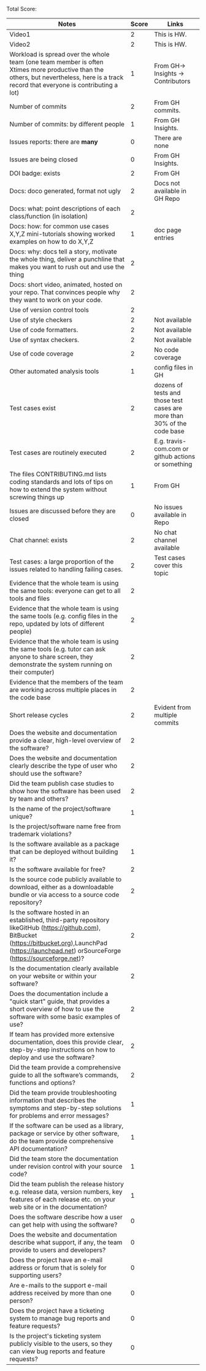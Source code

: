 Total Score:

| Notes                                                                                                                                                                                                          | Score | Links                                                                   |
| -------------------------------------------------------------------------------------------------------------------------------------------------------------------------------------------------------------- | ----- | ----------------------------------------------------------------------- |
| Video1                                                                                                                                                                                                         | 2     | This is HW.                                                             |
| Video2                                                                                                                                                                                                         | 2     | This is HW.                                                             |
| Workload is spread over the whole team (one team member is often Xtimes more productive than the others, but nevertheless, here is a track record that everyone is contributing a lot)                         |    1   | From GH-> Insights -> Contributors                                      |
| Number of commits                                                                                                                                                                                              |   2    | From GH commits.                                                        |
| Number of commits: by different people                                                                                                                                                                         |    1   | From GH Insights.                                                       |
| Issues reports: there are **many**                                                                                                                                                                             |     0  | There are none                                                          |
| Issues are being closed                                                                                                                                                                                        |    0   | From GH Insights.                                                       | 
| DOI badge: exists                                                                                                                                                                                              |    2   | From GH                                                                 |
| Docs: doco generated, format not ugly                                                                                                                                                                          |     2 | Docs not available in GH Repo                                           |
| Docs: what: point descriptions of each class/function (in isolation)                                                                                                                                           |   2    |
| Docs: how: for common use cases X,Y,Z mini-tutorials showing worked examples on how to do X,Y,Z                                                                                                                |    1   | doc page entries                                                        |
| Docs: why: docs tell a story, motivate the whole thing, deliver a punchline that makes you want to rush out and use the thing                                                                                  |      2 |
| Docs: short video, animated, hosted on your repo. That convinces people why they want to work on your code.                                                                                                    |     2  |
| Use of version control tools                                                                                                                                                                                   |     2  |
| Use of style checkers                                                                                                                                                                                          |    2   | Not available                                                           |
| Use of code formatters.                                                                                                                                                                                        |    2   | Not available                                                           |
| Use of syntax checkers.                                                                                                                                                                                        |    2  | Not available                                                           |
| Use of code coverage                                                                                                                                                                                           |   2    | No code coverage                                                        |
| Other automated analysis tools                                                                                                                                                                                 |     1  | config files in GH                                                      |
| Test cases exist                                                                                                                                                                                               |     2 | dozens of tests and those test cases are more than 30% of the code base |
| Test cases are routinely executed                                                                                                                                                                              |     2  | E.g. travis-com.com or github actions or something                      |
| The files CONTRIBUTING.md lists coding standards and lots of tips on how to extend the system without screwing things up                                                                                       |    1   | From GH                                                                 |
| Issues are discussed before they are closed                                                                                                                                                                    |    0   | No issues available in Repo                                             |
| Chat channel: exists                                                                                                                                                                                           |     2  | No chat channel available                                               |
| Test cases: a large proportion of the issues related to handling failing cases.                                                                                                                                |      2 | Test cases cover this topic                                             |
| Evidence that the whole team is using the same tools: everyone can get to all tools and files                                                                                                                  |      2 |
| Evidence that the whole team is using the same tools (e.g. config files in the repo, updated by lots of different people)                                                                                      |     2  |
| Evidence that the whole team is using the same tools (e.g. tutor can ask anyone to share screen, they demonstrate the system running on their computer)                                                        |    2   |
| Evidence that the members of the team are working across multiple places in the code base                                                                                                                      |      2 |
| Short release cycles                                                                                                                                                                                           |    2   | Evident from multiple commits                                           |
| Does the website and documentation provide a clear, high-level overview of the software?                                                                                                                       |    2   |
| Does the website and documentation clearly describe the type of user who should use the software?                                                                                                              |    2   |
| Did the team publish case studies to show how the software has been used by team and others?                                                                                                                   |     2  |
| Is the name of the project/software unique?                                                                                                                                                                    |    1   |
| Is the project/software name free from trademark violations?                                                                                                                                                   |       |
| Is the software available as a package that can be deployed without building it?                                                                                                                               | 1      |
| Is the software available for free?                                                                                                                                                                            |      2 |
| Is the source code publicly available to download, either as a downloadable bundle or via access to a source code repository?                                                                                  |      2 |
| Is the software hosted in an established, third-party repository likeGitHub (https://github.com), BitBucket (https://bitbucket.org),LaunchPad (https://launchpad.net) orSourceForge (https://sourceforge.net)? |   2    |
| Is the documentation clearly available on your website or within your software?                                                                                                                                |     2  |
| Does the documentation include a "quick start" guide, that provides a short overview of how to use the software with some basic examples of use?                                                               |    2   |
| If team has provided more extensive documentation, does this provide clear, step-by-step instructions on how to deploy and use the software?                                                                   |   2    |
| Did the team provide a comprehensive guide to all the software’s commands, functions and options?                                                                                                              | 2      |
| Did the team provide troubleshooting information that describes the symptoms and step-by-step solutions for problems and error messages?                                                                       |      1 |
| If the software can be used as a library, package or service by other software, do the team provide comprehensive API documentation?                                                                           |      1 |
| Did the team store the documentation under revision control with your source code?                                                                                                                             |  1     |
| Did the team publish the release history e.g. release data, version numbers, key features of each release etc. on your web site or in the documentation?                                                       |    1   |
| Does the software describe how a user can get help with using the software?                                                                                                                                    |   0    |
| Does the website and documentation describe what support, if any, the team provide to users and developers?                                                                                                    |     0  |
| Does the project have an e-mail address or forum that is solely for supporting users?                                                                                                                          |    0   |
| Are e-mails to the support e-mail address received by more than one person?                                                                                                                                    |   0    |
| Does the project have a ticketing system to manage bug reports and feature requests?                                                                                                                           |     0  |
| Is the project's ticketing system publicly visible to the users, so they can view bug reports and feature requests?                                                                                            |   0    |
